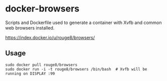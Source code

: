 docker-browsers
===============

Scripts and Dockerfile used to generate a container with Xvfb and common web browsers installed.

<https://index.docker.io/u/rouge8/browsers/>

## Usage

```
sudo docker pull rouge8/browsers
sudo docker run -i -t rouge8/browsers /bin/bash  # Xvfb will be running on DISPLAY :99
```
